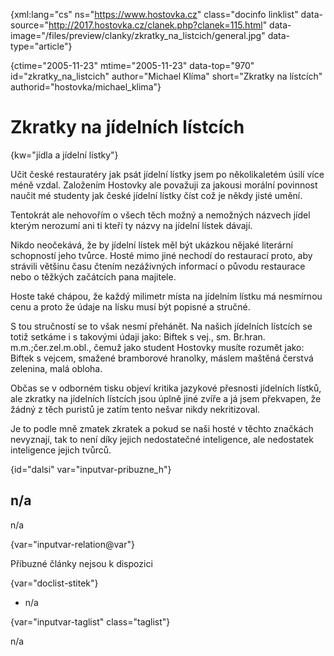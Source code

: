 
{xml:lang="cs" ns="https://www.hostovka.cz" class="docinfo linklist" data-source="http://2017.hostovka.cz/clanek.php?clanek=115.html" data-image="/files/preview/clanky/zkratky\_na\_listcich/general.jpg" data-type="article"}

{ctime="2005-11-23" mtime="2005-11-23" data-top="970" id="zkratky\_na\_listcich" author="Michael Klíma" short="Zkratky na lístcích" authorid="hostovka/michael_klima"}

# Zkratky na jídelních lístcích 

{kw="jídla a jídelní lístky"}

Učit české restauratéry jak psát jídelní lístky jsem po několikaletém úsilí více méně vzdal. Založením Hostovky ale považuji za jakousi morální povinnost naučit mé studenty jak české jídelní lístky číst což je někdy jisté umění. 

Tentokrát ale nehovořím o všech těch možný a nemožných názvech jídel kterým nerozumí ani ti kteří ty názvy na jídelní lístek dávají. 

Nikdo neočekává, že by jídelní lístek měl být ukázkou nějaké literární schopností jeho tvůrce. Hosté mimo jiné nechodí do restaurací proto, aby strávili většinu času čtením nezáživných informací o původu restaurace nebo o těžkých začátcích pana majitele. 

Hoste také chápou, že každý milimetr místa na jídelním lístku má nesmírnou cenu a proto že údaje na lísku musí být popisné a stručné. 

S tou stručností se to však nesmí přehánět. Na našich jídelních lístcích se totiž setkáme i s takovými údaji jako: Biftek s vej., sm. Br.hran. m.m.;čer.zel.m.obl., čemuž jako student Hostovky musíte rozumět jako: Biftek s vejcem, smažené bramborové hranolky, máslem maštěná čerstvá zelenina, malá obloha. 

Občas se v odborném tisku objeví kritika jazykové přesnosti jídelních lístků, ale zkratky na jídelních lístcích jsou úplně jiné zvíře a já jsem překvapen, že žádný z těch puristů je zatím tento nešvar nikdy nekritizoval. 

Je to podle mně zmatek zkratek a pokud se naši hosté v těchto značkách nevyznají, tak to není díky jejich nedostatečné inteligence, ale nedostatek inteligence jejich tvůrců. 

{id="dalsi" var="inputvar-pribuzne_h"}

## n/a 

n/a 

{var="inputvar-relation@var"}

Příbuzné články nejsou k dispozici 

{var="doclist-stitek"}

  * n/a 

{var="inputvar-taglist" class="taglist"}

n/a

